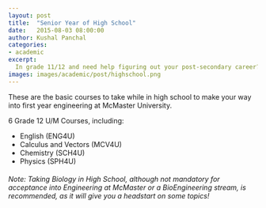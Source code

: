 ```yaml
---
layout: post
title:  "Senior Year of High School"
date:   2015-08-03 08:00:00
author: Kushal Panchal
categories: 
- academic
excerpt:
  In grade 11/12 and need help figuring out your post-secondary career? Let us help!
images: images/academic/post/highschool.png
---
```


These are the basic courses to take while in high school to make your way into first year engineering at McMaster University. 

6 Grade 12 U/M Courses, including:

- English (ENG4U)
- Calculus and Vectors (MCV4U)
- Chemistry (SCH4U)
- Physics (SPH4U)

###### Note: Taking Biology in High School, although not mandatory for acceptance into Engineering at McMaster or a BioEngineering stream, is recommended, as it will give you a headstart on some topics!